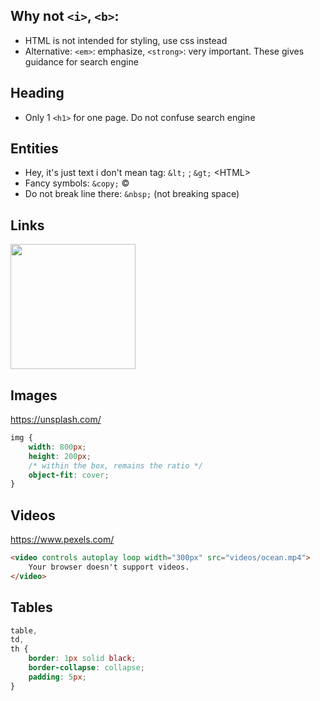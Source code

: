 ## Why not `<i>`, `<b>`:
- HTML is not intended for styling, use css instead
- Alternative: `<em>`: emphasize, `<strong>`: very important. These gives guidance for search engine

## Heading
- Only 1 `<h1>` for one page. Do not confuse search engine

## Entities
- Hey, it's just text i don't mean tag: `&lt;` ; `&gt;` &lt;HTML&gt;
- Fancy symbols: `&copy;` &copy;
- Do not break line there: `&nbsp;` (not breaking space)

## Links
<img height="200px" src="https://user-images.githubusercontent.com/28957748/130650881-5f617be0-0d18-402f-9887-7be6117c0d8c.png" />

## Images
https://unsplash.com/
```css
img {
    width: 800px;
    height: 200px;
    /* within the box, remains the ratio */
    object-fit: cover;
}
```

## Videos
https://www.pexels.com/
```html
<video controls autoplay loop width="300px" src="videos/ocean.mp4">
    Your browser doesn't support videos.
</video>
```

## Tables
```css
table,
td,
th {
    border: 1px solid black;
    border-collapse: collapse;
    padding: 5px;
}
```

